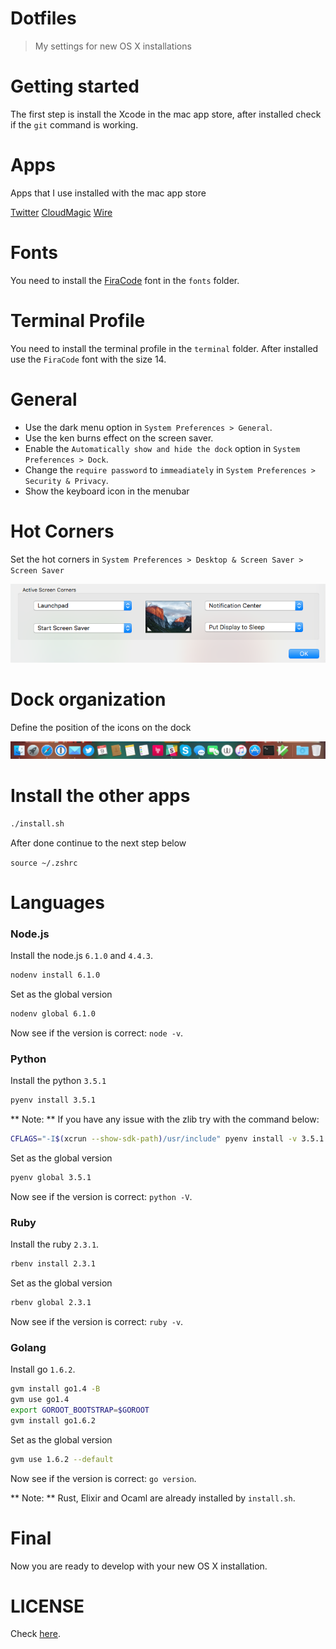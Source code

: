 # Dotfiles

> My settings for new OS X installations

# Getting started

The first step is install the Xcode in the mac app store, after installed check if the `git` command is working.

# Apps

Apps that I use installed with the mac app store

[Twitter](https://twitter.com)
[CloudMagic](https://cloudmagic.com)
[Wire](https://wire.com)

# Fonts

You need to install the [FiraCode](https://github.com/tonsky/FiraCode) font in the `fonts` folder.

# Terminal Profile

You need to install the terminal profile in the `terminal` folder. After installed use the `FiraCode` font with the size 14.

# General

- Use the dark menu option in `System Preferences > General`.
- Use the ken burns effect on the screen saver.
- Enable the `Automatically show and hide the dock` option in `System Preferences > Dock`.
- Change the `require password` to `immeadiately` in `System Preferences > Security & Privacy`.
- Show the keyboard icon in the menubar

# Hot Corners

Set the hot corners in `System Preferences > Desktop & Screen Saver > Screen Saver`

![Hot Corners](images/hotcorners.png)

# Dock organization

Define the position of the icons on the dock

![Dock](images/dock.png)

# Install the other apps

```bash
./install.sh
```

After done continue to the next step below

`source ~/.zshrc`

# Languages

### Node.js

Install the node.js `6.1.0` and `4.4.3`.

```bash
nodenv install 6.1.0
```

Set as the global version

```bash
nodenv global 6.1.0
```

Now see if the version is correct: `node -v`.

### Python

Install the python `3.5.1`

```bash
pyenv install 3.5.1
```

** Note: ** If you have any issue with the zlib try with the command below:

```bash
CFLAGS="-I$(xcrun --show-sdk-path)/usr/include" pyenv install -v 3.5.1
```

Set as the global version

```bash
pyenv global 3.5.1
```

Now see if the version is correct: `python -V`.

### Ruby

Install the ruby `2.3.1`.

```bash
rbenv install 2.3.1
```

Set as the global version

```bash
rbenv global 2.3.1
```

Now see if the version is correct: `ruby -v`.

### Golang

Install go `1.6.2`.

```bash
gvm install go1.4 -B
gvm use go1.4
export GOROOT_BOOTSTRAP=$GOROOT
gvm install go1.6.2
```

Set as the global version

```bash
gvm use 1.6.2 --default
```

Now see if the version is correct: `go version`.

** Note: ** Rust, Elixir and Ocaml are already installed by `install.sh`.

# Final

Now you are ready to develop with your new OS X installation.

# LICENSE

Check [here](LICENSE.md).

